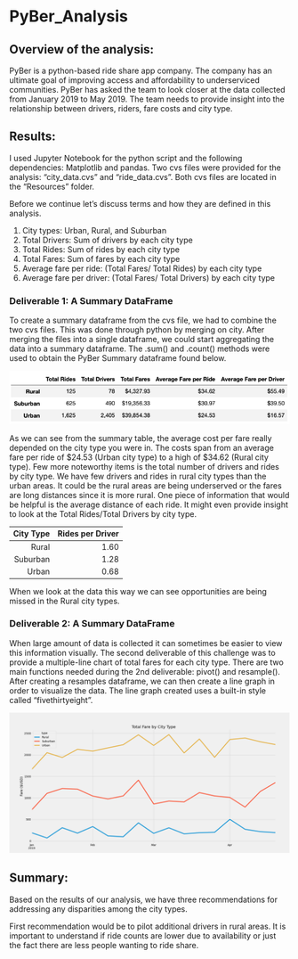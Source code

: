 # PyBer_Analysis

## Overview of the analysis: 
PyBer is a python-based ride share app company.   The company has an ultimate goal of improving access and affordability to underserviced communities.  PyBer has asked the team to look closer at the data collected from January 2019 to May 2019.  The team needs to provide insight into the relationship between drivers, riders, fare costs and city type.

## Results: 

I used Jupyter Notebook for the python script and the following dependencies: Matplotlib and pandas.  Two cvs files were provided for the analysis: “city_data.cvs” and “ride_data.cvs”.  Both cvs files are located in the “Resources” folder.  

Before we continue let’s discuss terms and how they are defined in this analysis.
1.	City types: Urban, Rural, and Suburban
2.	Total Drivers: Sum of drivers by each city type
3.	Total Rides: Sum of rides by each city type
4.	Total Fares: Sum of fares by each city type
5.	Average fare per ride: (Total Fares/ Total Rides) by each city type
6.	Average fare per driver: (Total Fares/ Total Drivers) by each city type

### Deliverable 1: A Summary DataFrame 

To create a summary dataframe from the cvs file, we had to combine the two cvs files. This was done through python by merging on city.  After merging the files into a single dataframe, we could start aggregating the data into a summary dataframe.  The .sum() and .count() methods were used to obtain the PyBer Summary dataframe found below. 

![](Resources/PyBer_Summary_Dataframe.png)

As we can see from the summary table, the average cost per fare really depended on the city type you were in.  The costs span from an average fare per ride of $24.53 (Urban city type) to a high of $34.62 (Rural city type). Few more noteworthy items is the total number of drivers and rides by city type.  We have few drivers and rides in rural city types than the urban areas.  It could be the rural areas are being underserved or the fares are long distances since it is more rural. One piece of information that would be helpful is the average distance of each ride. It might even provide insight to look at the Total Rides/Total Drivers by city type.

|City Type | Rides per Driver|
|---------:|----------------:|
|Rural | 1.60 |
|Suburban | 1.28 |
|Urban | 0.68 |

When we look at the data this way we can see opportunities are being missed in the Rural city types. 

### Deliverable 2: A Summary DataFrame 

When large amount of data is collected it can sometimes be easier to view this information visually.  The second deliverable of this challenge was to provide a multiple-line chart of total fares for each city type.  There are two main functions needed during the 2nd deliverable: pivot() and resample().  After creating a resamples dataframe, we can then create a line graph in order to visualize the data.  The line graph created uses a built-in style called “fivethirtyeight”.


![](analysis/PyBer_fare_summary.png)



## Summary: 

Based on the results of our analysis, we have three recommendations for addressing any disparities among the city types. 

First recommendation would be to pilot additional drivers in rural areas.  It is important to understand if ride counts are lower due to availability or just the fact there are less people wanting to ride share.   


